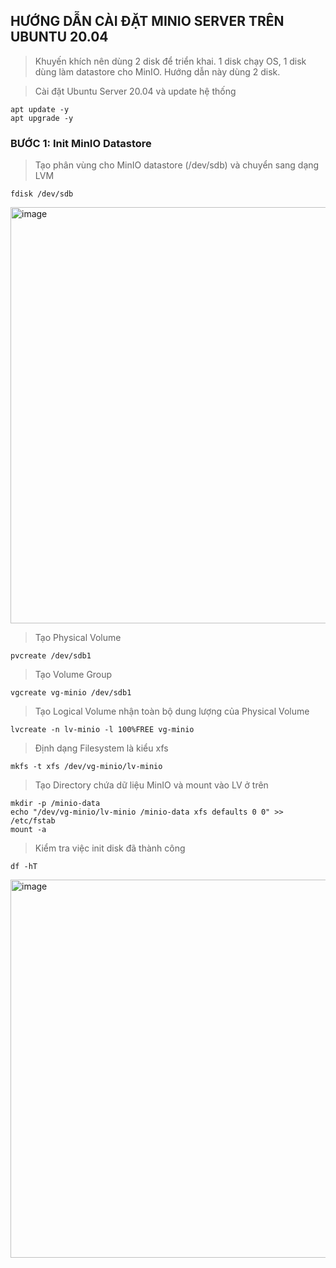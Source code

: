 ## HƯỚNG DẪN CÀI ĐẶT MINIO SERVER TRÊN UBUNTU 20.04
> Khuyến khích nên dùng 2 disk để triển khai. 1 disk chạy OS, 1 disk dùng làm datastore cho MinIO. Hướng dẫn này dùng 2 disk.

> Cài đặt Ubuntu Server 20.04 và update hệ thống

``` shell
apt update -y
apt upgrade -y
```
### BƯỚC 1: Init MinIO Datastore

> Tạo phân vùng cho MinIO datastore (/dev/sdb) và chuyển sang dạng LVM

``` shell
fdisk /dev/sdb
```
<img width="666" alt="image" src="https://github.com/luantc96/Deployment-Guide/assets/108060416/3fa653b9-bda4-425f-b547-affbe5ebe8d7">

> Tạo Physical Volume

``` shell
pvcreate /dev/sdb1
```

> Tạo Volume Group

``` shell
vgcreate vg-minio /dev/sdb1
```

> Tạo Logical Volume nhận toàn bộ dung lượng của Physical Volume

``` shell
lvcreate -n lv-minio -l 100%FREE vg-minio
```

> Định dạng Filesystem là kiểu xfs

``` shell
mkfs -t xfs /dev/vg-minio/lv-minio
```

> Tạo Directory chứa dữ liệu MinIO và mount vào LV ở trên

``` shell
mkdir -p /minio-data
echo "/dev/vg-minio/lv-minio /minio-data xfs defaults 0 0" >> /etc/fstab
mount -a
```

> Kiểm tra việc init disk đã thành công

``` shell
df -hT
```
<img width="605" alt="image" src="https://github.com/luantc96/Deployment-Guide/assets/108060416/9557d49a-6b7b-480c-b582-723bdc47cb49">

